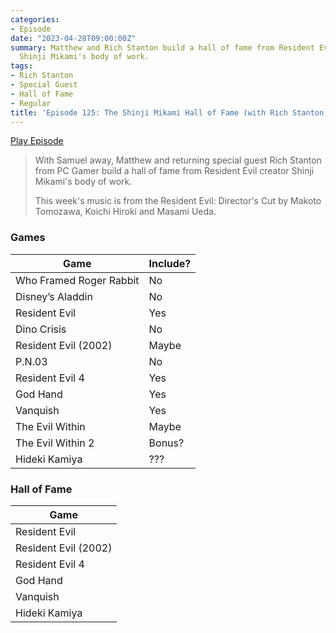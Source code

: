 ```yaml
---
categories:
- Episode
date: "2023-04-28T09:00:00Z"
summary: Matthew and Rich Stanton build a hall of fame from Resident Evil creator
  Shinji Mikami's body of work.
tags:
- Rich Stanton
- Special Guest
- Hall of Fame
- Regular
title: 'Episode 125: The Shinji Mikami Hall of Fame (with Rich Stanton)'
---
```


[Play Episode](https://www.patreon.com/posts/episode-125-hall-82159685)

> With Samuel away, Matthew and returning special guest Rich Stanton from PC Gamer build a hall of fame from Resident Evil creator Shinji Mikami's body of work.
>
> This week's music is from the Resident Evil: Director's Cut by Makoto Tomozawa, Koichi Hiroki and Masami Ueda.

### Games

| Game                    | Include? |
|-------------------------|----------|
| Who Framed Roger Rabbit | No       |
| Disney’s Aladdin	       | No       |
| Resident Evil           | Yes      |
| Dino Crisis             | No       |
| Resident Evil (2002)    | Maybe    |
| P.N.03                  | No       |
| Resident Evil 4         | Yes      |
| God Hand	               | Yes      |
| Vanquish                | Yes      |
| The Evil Within         | Maybe    |
| The Evil Within 2       | Bonus?   |
| Hideki Kamiya           | ???      |

### Hall of Fame

| Game                 |
|----------------------|
| Resident Evil        |
| Resident Evil (2002) |  
| Resident Evil 4      |
| God Hand             |
| Vanquish             |
| Hideki Kamiya       |
